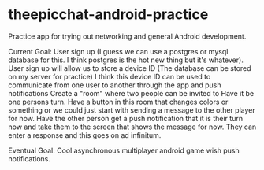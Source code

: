 theepicchat-android-practice
============================

Practice app for trying out networking and general Android development.

Current Goal:
User sign up (I guess we can use a postgres or mysql database for this. I think postgres is the hot new thing but it's whatever).
User sign up will allow us to store a device ID (The database can be stored on my server for practice)
I think this device ID can be used to communicate from one user to another through the app and push notifications
Create a "room" where two people can be invited to
Have it be one persons turn.
Have a button in this room that changes colors or something or we could just start with sending a message to the other player for now.
Have the other person get a push notification that it is their turn now and take them to the screen that shows the message for now.
They can enter a response and this goes on ad infinitum.

Eventual Goal:
Cool asynchronous multiplayer android game wish push notifications.